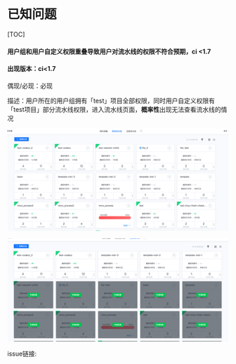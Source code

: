 # 已知问题

\[TOC]

#### 用户组和用户自定义权限重叠导致用户对流水线的权限不符合预期，ci <1.7

#### **出现版本：ci<1.7**&#x20;

偶现/必现：必现&#x20;

描述：用户所在的用户组拥有「test」项目全部权限，同时用户自定义权限有「test项目」部分流水线权限，进入流水线页面，**概率性**出现无法查看流水线的情况  &#x20;

![可以查看流水线](<../.gitbook/assets/image (9) (1).png>)

![无法查看流水线](<../.gitbook/assets/image (6) (1).png>)

issue链接:



